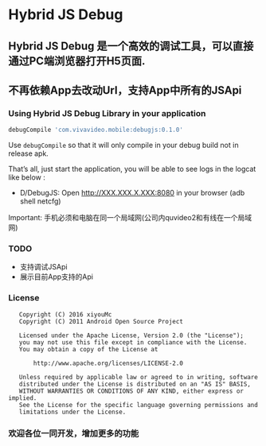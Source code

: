 # Hybrid JS Debug

## Hybrid JS Debug 是一个高效的调试工具，可以直接通过PC端浏览器打开H5页面. 

## 不再依赖App去改动Url，支持App中所有的JSApi

### Using Hybrid JS Debug Library in your application
```groovy
debugCompile 'com.vivavideo.mobile:debugjs:0.1.0'
```
Use `debugCompile` so that it will only compile in your debug build not in release apk.

That’s all, just start the application, you will be able to see logs in the logcat like below :

* D/DebugJS: Open http://XXX.XXX.X.XXX:8080 in your browser (adb shell netcfg)

Important: 手机必须和电脑在同一个局域网(公司内quvideo2和有线在一个局域网)

### TODO
* 支持调试JSApi
* 展示目前App支持的Api

### License
```
   Copyright (C) 2016 xiyouMc
   Copyright (C) 2011 Android Open Source Project

   Licensed under the Apache License, Version 2.0 (the "License");
   you may not use this file except in compliance with the License.
   You may obtain a copy of the License at

       http://www.apache.org/licenses/LICENSE-2.0

   Unless required by applicable law or agreed to in writing, software
   distributed under the License is distributed on an "AS IS" BASIS,
   WITHOUT WARRANTIES OR CONDITIONS OF ANY KIND, either express or implied.
   See the License for the specific language governing permissions and
   limitations under the License.
```

### 欢迎各位一同开发，增加更多的功能